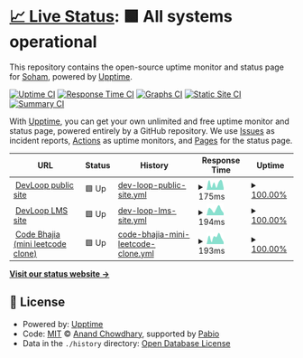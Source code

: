 # [📈 Live Status](https://soham901.github.io/upptime): <!--live status--> **🟩 All systems operational**

This repository contains the open-source uptime monitor and status page for [Soham](https://soham901.me), powered by [Upptime](https://github.com/upptime/upptime).

[![Uptime CI](https://github.com/soham901/upptime/workflows/Uptime%20CI/badge.svg)](https://github.com/soham901/upptime/actions?query=workflow%3A%22Uptime+CI%22)
[![Response Time CI](https://github.com/soham901/upptime/workflows/Response%20Time%20CI/badge.svg)](https://github.com/soham901/upptime/actions?query=workflow%3A%22Response+Time+CI%22)
[![Graphs CI](https://github.com/soham901/upptime/workflows/Graphs%20CI/badge.svg)](https://github.com/soham901/upptime/actions?query=workflow%3A%22Graphs+CI%22)
[![Static Site CI](https://github.com/soham901/upptime/workflows/Static%20Site%20CI/badge.svg)](https://github.com/soham901/upptime/actions?query=workflow%3A%22Static+Site+CI%22)
[![Summary CI](https://github.com/soham901/upptime/workflows/Summary%20CI/badge.svg)](https://github.com/soham901/upptime/actions?query=workflow%3A%22Summary+CI%22)

With [Upptime](https://upptime.js.org), you can get your own unlimited and free uptime monitor and status page, powered entirely by a GitHub repository. We use [Issues](https://github.com/soham901/upptime/issues) as incident reports, [Actions](https://github.com/soham901/upptime/actions) as uptime monitors, and [Pages](https://soham901.github.io/upptime) for the status page.

<!--start: status pages-->
<!-- This summary is generated by Upptime (https://github.com/upptime/upptime) -->
<!-- Do not edit this manually, your changes will be overwritten -->
<!-- prettier-ignore -->
| URL | Status | History | Response Time | Uptime |
| --- | ------ | ------- | ------------- | ------ |
| <img alt="" src="https://icons.duckduckgo.com/ip3/devloop.soham901.me.ico" height="13"> [DevLoop public site](https://devloop.soham901.me) | 🟩 Up | [dev-loop-public-site.yml](https://github.com/soham901/upptime/commits/HEAD/history/dev-loop-public-site.yml) | <details><summary><img alt="Response time graph" src="./graphs/dev-loop-public-site/response-time-week.png" height="20"> 175ms</summary><br><a href="https://soham901.github.io/upptime/history/dev-loop-public-site"><img alt="Response time 363" src="https://img.shields.io/endpoint?url=https%3A%2F%2Fraw.githubusercontent.com%2Fsoham901%2Fupptime%2FHEAD%2Fapi%2Fdev-loop-public-site%2Fresponse-time.json"></a><br><a href="https://soham901.github.io/upptime/history/dev-loop-public-site"><img alt="24-hour response time 53" src="https://img.shields.io/endpoint?url=https%3A%2F%2Fraw.githubusercontent.com%2Fsoham901%2Fupptime%2FHEAD%2Fapi%2Fdev-loop-public-site%2Fresponse-time-day.json"></a><br><a href="https://soham901.github.io/upptime/history/dev-loop-public-site"><img alt="7-day response time 175" src="https://img.shields.io/endpoint?url=https%3A%2F%2Fraw.githubusercontent.com%2Fsoham901%2Fupptime%2FHEAD%2Fapi%2Fdev-loop-public-site%2Fresponse-time-week.json"></a><br><a href="https://soham901.github.io/upptime/history/dev-loop-public-site"><img alt="30-day response time 624" src="https://img.shields.io/endpoint?url=https%3A%2F%2Fraw.githubusercontent.com%2Fsoham901%2Fupptime%2FHEAD%2Fapi%2Fdev-loop-public-site%2Fresponse-time-month.json"></a><br><a href="https://soham901.github.io/upptime/history/dev-loop-public-site"><img alt="1-year response time 363" src="https://img.shields.io/endpoint?url=https%3A%2F%2Fraw.githubusercontent.com%2Fsoham901%2Fupptime%2FHEAD%2Fapi%2Fdev-loop-public-site%2Fresponse-time-year.json"></a></details> | <details><summary><a href="https://soham901.github.io/upptime/history/dev-loop-public-site">100.00%</a></summary><a href="https://soham901.github.io/upptime/history/dev-loop-public-site"><img alt="All-time uptime 99.23%" src="https://img.shields.io/endpoint?url=https%3A%2F%2Fraw.githubusercontent.com%2Fsoham901%2Fupptime%2FHEAD%2Fapi%2Fdev-loop-public-site%2Fuptime.json"></a><br><a href="https://soham901.github.io/upptime/history/dev-loop-public-site"><img alt="24-hour uptime 100.00%" src="https://img.shields.io/endpoint?url=https%3A%2F%2Fraw.githubusercontent.com%2Fsoham901%2Fupptime%2FHEAD%2Fapi%2Fdev-loop-public-site%2Fuptime-day.json"></a><br><a href="https://soham901.github.io/upptime/history/dev-loop-public-site"><img alt="7-day uptime 100.00%" src="https://img.shields.io/endpoint?url=https%3A%2F%2Fraw.githubusercontent.com%2Fsoham901%2Fupptime%2FHEAD%2Fapi%2Fdev-loop-public-site%2Fuptime-week.json"></a><br><a href="https://soham901.github.io/upptime/history/dev-loop-public-site"><img alt="30-day uptime 98.65%" src="https://img.shields.io/endpoint?url=https%3A%2F%2Fraw.githubusercontent.com%2Fsoham901%2Fupptime%2FHEAD%2Fapi%2Fdev-loop-public-site%2Fuptime-month.json"></a><br><a href="https://soham901.github.io/upptime/history/dev-loop-public-site"><img alt="1-year uptime 99.23%" src="https://img.shields.io/endpoint?url=https%3A%2F%2Fraw.githubusercontent.com%2Fsoham901%2Fupptime%2FHEAD%2Fapi%2Fdev-loop-public-site%2Fuptime-year.json"></a></details>
| <img alt="" src="https://icons.duckduckgo.com/ip3/lms.soham901.me.ico" height="13"> [DevLoop LMS site](https://lms.soham901.me) | 🟩 Up | [dev-loop-lms-site.yml](https://github.com/soham901/upptime/commits/HEAD/history/dev-loop-lms-site.yml) | <details><summary><img alt="Response time graph" src="./graphs/dev-loop-lms-site/response-time-week.png" height="20"> 194ms</summary><br><a href="https://soham901.github.io/upptime/history/dev-loop-lms-site"><img alt="Response time 460" src="https://img.shields.io/endpoint?url=https%3A%2F%2Fraw.githubusercontent.com%2Fsoham901%2Fupptime%2FHEAD%2Fapi%2Fdev-loop-lms-site%2Fresponse-time.json"></a><br><a href="https://soham901.github.io/upptime/history/dev-loop-lms-site"><img alt="24-hour response time 69" src="https://img.shields.io/endpoint?url=https%3A%2F%2Fraw.githubusercontent.com%2Fsoham901%2Fupptime%2FHEAD%2Fapi%2Fdev-loop-lms-site%2Fresponse-time-day.json"></a><br><a href="https://soham901.github.io/upptime/history/dev-loop-lms-site"><img alt="7-day response time 194" src="https://img.shields.io/endpoint?url=https%3A%2F%2Fraw.githubusercontent.com%2Fsoham901%2Fupptime%2FHEAD%2Fapi%2Fdev-loop-lms-site%2Fresponse-time-week.json"></a><br><a href="https://soham901.github.io/upptime/history/dev-loop-lms-site"><img alt="30-day response time 239" src="https://img.shields.io/endpoint?url=https%3A%2F%2Fraw.githubusercontent.com%2Fsoham901%2Fupptime%2FHEAD%2Fapi%2Fdev-loop-lms-site%2Fresponse-time-month.json"></a><br><a href="https://soham901.github.io/upptime/history/dev-loop-lms-site"><img alt="1-year response time 460" src="https://img.shields.io/endpoint?url=https%3A%2F%2Fraw.githubusercontent.com%2Fsoham901%2Fupptime%2FHEAD%2Fapi%2Fdev-loop-lms-site%2Fresponse-time-year.json"></a></details> | <details><summary><a href="https://soham901.github.io/upptime/history/dev-loop-lms-site">100.00%</a></summary><a href="https://soham901.github.io/upptime/history/dev-loop-lms-site"><img alt="All-time uptime 80.31%" src="https://img.shields.io/endpoint?url=https%3A%2F%2Fraw.githubusercontent.com%2Fsoham901%2Fupptime%2FHEAD%2Fapi%2Fdev-loop-lms-site%2Fuptime.json"></a><br><a href="https://soham901.github.io/upptime/history/dev-loop-lms-site"><img alt="24-hour uptime 100.00%" src="https://img.shields.io/endpoint?url=https%3A%2F%2Fraw.githubusercontent.com%2Fsoham901%2Fupptime%2FHEAD%2Fapi%2Fdev-loop-lms-site%2Fuptime-day.json"></a><br><a href="https://soham901.github.io/upptime/history/dev-loop-lms-site"><img alt="7-day uptime 100.00%" src="https://img.shields.io/endpoint?url=https%3A%2F%2Fraw.githubusercontent.com%2Fsoham901%2Fupptime%2FHEAD%2Fapi%2Fdev-loop-lms-site%2Fuptime-week.json"></a><br><a href="https://soham901.github.io/upptime/history/dev-loop-lms-site"><img alt="30-day uptime 91.11%" src="https://img.shields.io/endpoint?url=https%3A%2F%2Fraw.githubusercontent.com%2Fsoham901%2Fupptime%2FHEAD%2Fapi%2Fdev-loop-lms-site%2Fuptime-month.json"></a><br><a href="https://soham901.github.io/upptime/history/dev-loop-lms-site"><img alt="1-year uptime 80.31%" src="https://img.shields.io/endpoint?url=https%3A%2F%2Fraw.githubusercontent.com%2Fsoham901%2Fupptime%2FHEAD%2Fapi%2Fdev-loop-lms-site%2Fuptime-year.json"></a></details>
| <img alt="" src="https://icons.duckduckgo.com/ip3/codebhajia.soham901.me.ico" height="13"> [Code Bhajia (mini leetcode clone)](https://codebhajia.soham901.me) | 🟩 Up | [code-bhajia-mini-leetcode-clone.yml](https://github.com/soham901/upptime/commits/HEAD/history/code-bhajia-mini-leetcode-clone.yml) | <details><summary><img alt="Response time graph" src="./graphs/code-bhajia-mini-leetcode-clone/response-time-week.png" height="20"> 193ms</summary><br><a href="https://soham901.github.io/upptime/history/code-bhajia-mini-leetcode-clone"><img alt="Response time 480" src="https://img.shields.io/endpoint?url=https%3A%2F%2Fraw.githubusercontent.com%2Fsoham901%2Fupptime%2FHEAD%2Fapi%2Fcode-bhajia-mini-leetcode-clone%2Fresponse-time.json"></a><br><a href="https://soham901.github.io/upptime/history/code-bhajia-mini-leetcode-clone"><img alt="24-hour response time 54" src="https://img.shields.io/endpoint?url=https%3A%2F%2Fraw.githubusercontent.com%2Fsoham901%2Fupptime%2FHEAD%2Fapi%2Fcode-bhajia-mini-leetcode-clone%2Fresponse-time-day.json"></a><br><a href="https://soham901.github.io/upptime/history/code-bhajia-mini-leetcode-clone"><img alt="7-day response time 193" src="https://img.shields.io/endpoint?url=https%3A%2F%2Fraw.githubusercontent.com%2Fsoham901%2Fupptime%2FHEAD%2Fapi%2Fcode-bhajia-mini-leetcode-clone%2Fresponse-time-week.json"></a><br><a href="https://soham901.github.io/upptime/history/code-bhajia-mini-leetcode-clone"><img alt="30-day response time 749" src="https://img.shields.io/endpoint?url=https%3A%2F%2Fraw.githubusercontent.com%2Fsoham901%2Fupptime%2FHEAD%2Fapi%2Fcode-bhajia-mini-leetcode-clone%2Fresponse-time-month.json"></a><br><a href="https://soham901.github.io/upptime/history/code-bhajia-mini-leetcode-clone"><img alt="1-year response time 480" src="https://img.shields.io/endpoint?url=https%3A%2F%2Fraw.githubusercontent.com%2Fsoham901%2Fupptime%2FHEAD%2Fapi%2Fcode-bhajia-mini-leetcode-clone%2Fresponse-time-year.json"></a></details> | <details><summary><a href="https://soham901.github.io/upptime/history/code-bhajia-mini-leetcode-clone">100.00%</a></summary><a href="https://soham901.github.io/upptime/history/code-bhajia-mini-leetcode-clone"><img alt="All-time uptime 99.53%" src="https://img.shields.io/endpoint?url=https%3A%2F%2Fraw.githubusercontent.com%2Fsoham901%2Fupptime%2FHEAD%2Fapi%2Fcode-bhajia-mini-leetcode-clone%2Fuptime.json"></a><br><a href="https://soham901.github.io/upptime/history/code-bhajia-mini-leetcode-clone"><img alt="24-hour uptime 100.00%" src="https://img.shields.io/endpoint?url=https%3A%2F%2Fraw.githubusercontent.com%2Fsoham901%2Fupptime%2FHEAD%2Fapi%2Fcode-bhajia-mini-leetcode-clone%2Fuptime-day.json"></a><br><a href="https://soham901.github.io/upptime/history/code-bhajia-mini-leetcode-clone"><img alt="7-day uptime 100.00%" src="https://img.shields.io/endpoint?url=https%3A%2F%2Fraw.githubusercontent.com%2Fsoham901%2Fupptime%2FHEAD%2Fapi%2Fcode-bhajia-mini-leetcode-clone%2Fuptime-week.json"></a><br><a href="https://soham901.github.io/upptime/history/code-bhajia-mini-leetcode-clone"><img alt="30-day uptime 98.88%" src="https://img.shields.io/endpoint?url=https%3A%2F%2Fraw.githubusercontent.com%2Fsoham901%2Fupptime%2FHEAD%2Fapi%2Fcode-bhajia-mini-leetcode-clone%2Fuptime-month.json"></a><br><a href="https://soham901.github.io/upptime/history/code-bhajia-mini-leetcode-clone"><img alt="1-year uptime 99.53%" src="https://img.shields.io/endpoint?url=https%3A%2F%2Fraw.githubusercontent.com%2Fsoham901%2Fupptime%2FHEAD%2Fapi%2Fcode-bhajia-mini-leetcode-clone%2Fuptime-year.json"></a></details>

<!--end: status pages-->

[**Visit our status website →**](https://soham901.github.io/upptime)

## 📄 License

- Powered by: [Upptime](https://github.com/upptime/upptime)
- Code: [MIT](./LICENSE) © [Anand Chowdhary](https://anandchowdhary.com), supported by [Pabio](https://pabio.com)
- Data in the `./history` directory: [Open Database License](https://opendatacommons.org/licenses/odbl/1-0/)
